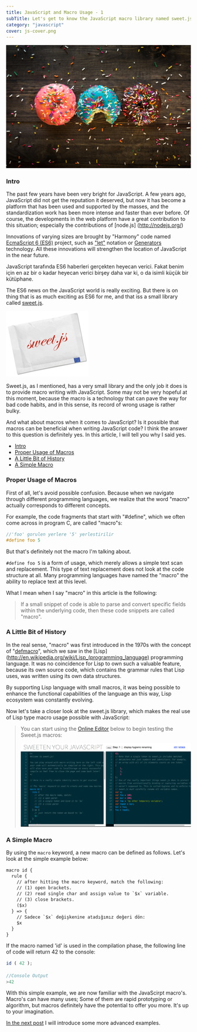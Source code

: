 ```yaml
---
title: JavaScript and Macro Usage - 1
subTitle: Let's get to know the JavaScript macro library named sweet.js!
category: "javascript"
cover: js-cover.png
---
```


![Sweets](./patrick-fore-389419-unsplash.jpg)

 <a name="intro"></a>
### Intro

The past few years have been very bright for JavaScript. A few years ago, JavaScript did not get the reputation it deserved, but now it has become a platform that has been used and supported by the masses, and the standardization work has been more intense and faster than ever before. Of course, the developments in the web platform have a great contribution to this situation; especially the contributions of [node.js] (http://nodejs.org/)

Innovations of varying sizes are brought by "Harmony" code named [EcmaScript 6 (ES6)](https://developer.mozilla.org/en/docs/Web/JavaScript/ECMAScript_6_support_in_Mozilla) project, such as ["let"](http://ariya.ofilabs.com/2013/05/es6-and-block-scope.html) notation or [Generators](http://modernweb.com/2014/02/10/replacing-callbacks-with-es6-generators/) technology. All these innovations will strengthen the location of JavaScript in the near future.

JavaScript tarafında ES6 haberleri gerçekten heyecan verici. Fakat benim için en az bir o kadar heyecan verici birşey daha var ki, o da  isimli küçük bir kütüphane.

The ES6 news on the JavaScript world is really exciting. But there is on thing that is as much exciting as ES6 for me, and that iss a small library called [sweet.js](https://github.com/mozilla/sweet.js).

![Sweets](./sweetjs.png)

Sweet.js, as I mentioned, has a very small library and the only job it does is to provide macro writing with JavaScript. Some may not be very hopeful at this moment, because the macro is a technology that can pave the way for bad code habits, and in this sense, its record of wrong usage is rather bulky.

And what about macros when it comes to JavaScript? Is it possible that macros can be beneficial when writing JavaScript code? I think the answer to this question is definitely yes. In this article, I will tell you why I said yes.

 - [Intro](#intro)
 - [Proper Usage of Macros](#proper-usage-of-macros)
 - [A Little Bit of History](#a-little-bit-of-history)
 - [A Simple Macro](#a-simple-macro)
 
 <a name="proper-usage-of-macros"></a>
 ### Proper Usage of Macros
 
First of all, let's avoid possible confusion. Because when we navigate through different programming languages, we realize that the word "macro" actually corresponds to different concepts. 

For example, the code fragments that start with "#define", which we often come across in program C, are called "macro"s:

```c
//'foo' gorulen yerlere '5' yerlestirilir
#define foo 5
```

But that's definitely not the macro I'm talking about. 

`#define foo 5` is a form of usage, which merely allows a simple text scan and replacement. This type of text replacement does not look at the code structure at all. Many programming languages ​​have named the "macro" the ability to replace text at this level.

What I mean when I say "macro" in this article is the following:
                                                        
> If a small snippet of code is able to parse and convert specific fields within the underlying code, then these code snippets are called "macro".

 <a name="a-little-bit-of-history"></a>
 ### A Little Bit of History

In the real sense, "macro" was first introduced in the 1970s with the concept of "[defmacro](http://cl-cookbook.sourceforge.net/macros.html)", which we saw in the [Lisp](http://en.wikipedia.org/wiki/Lisp_(programming_language) programming language. It was no coincidence for Lisp to own such a valuable feature, because its own source code, which contains the grammar rules that Lisp uses, was written using its own data structures.

By supporting Lisp language with small macros, it was being possible to enhance the functional capabilities of the language an this way, Lisp ecosystem was constantly evolving.

Now let's take a closer look at the sweet.js library, which makes the real use of Lisp type macro usage possible with JavaScript:

> You can start using the [Online Editor](http://sweetjs.org/browser/editor.html) below to begin testing the Sweet.js macros:
>
> ![Online Editor](./online_editor.png)

 <a name="a-simple-macro"></a>
 ### A Simple Macro
 
 By using the `macro` keyword, a new macro can be defined as follows. Let's look at the simple example below:

```
macro id {
  rule {
    // after hitting the macro keyword, match the following:
    // (1) open brackets.
    // (2) read single char and assign value to `$x` variable.
    // (3) close brackets.
    ($x)
  } => {
    // Sadece `$x` değişkenine atadığımız değeri dön:
    $x
  }
}
```

If the macro named 'id' is used in the compilation phase, the following line of code will return 42 to the console:

```javascript
id ( 42 );

//Console Output
>42
```

With this simple example, we are now familiar with the JavaScirpt macro's. Macro's can have many uses; Some of them are rapid prototyping or algorithm, but macros definitely have the potential to offer you more. It's up to your imagination.

[In the next post](/javascript-and-macro-usage-22) I will introduce some more advanced examples.
